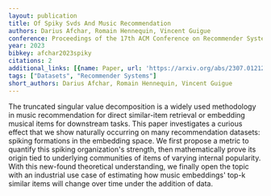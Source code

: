 ```yaml
---
layout: publication
title: Of Spiky Svds And Music Recommendation
authors: Darius Afchar, Romain Hennequin, Vincent Guigue
conference: Proceedings of the 17th ACM Conference on Recommender Systems
year: 2023
bibkey: afchar2023spiky
citations: 2
additional_links: [{name: Paper, url: 'https://arxiv.org/abs/2307.01212'}]
tags: ["Datasets", "Recommender Systems"]
short_authors: Darius Afchar, Romain Hennequin, Vincent Guigue
---
```

The truncated singular value decomposition is a widely used methodology in
music recommendation for direct similar-item retrieval or embedding musical
items for downstream tasks. This paper investigates a curious effect that we
show naturally occurring on many recommendation datasets: spiking formations in
the embedding space. We first propose a metric to quantify this spiking
organization's strength, then mathematically prove its origin tied to
underlying communities of items of varying internal popularity. With this
new-found theoretical understanding, we finally open the topic with an
industrial use case of estimating how music embeddings' top-k similar items
will change over time under the addition of data.